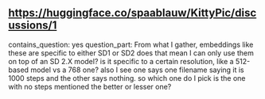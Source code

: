 ## https://huggingface.co/spaablauw/KittyPic/discussions/1

contains_question: yes
question_part: From what I gather, embeddings like these are specific to either SD1 or SD2 does that mean I can only use them on top of an SD 2.X model? is it specific to a certain resolution, like a 512-based model vs a 768 one? also I see one says one filename saying it is 1000 steps and the other says nothing. so which one do I pick is the one with no steps mentioned the better or lesser one?